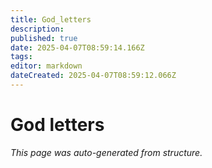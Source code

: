 ```yaml
---
title: God_letters
description: 
published: true
date: 2025-04-07T08:59:14.166Z
tags: 
editor: markdown
dateCreated: 2025-04-07T08:59:12.066Z
---
```


# God letters

*This page was auto-generated from structure.*